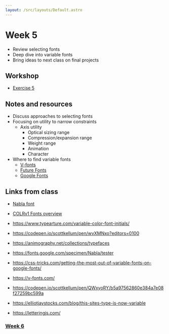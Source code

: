 ```yaml
---
layout: /src/layouts/Default.astro
---
```


<!-- @format -->

# Week 5

- Review selecting fonts
- Deep dive into variable fonts
- Bring ideas to next class on final projects

## Workshop

- [Exercise 5](https://codepen.io/scottkellum/pen/ZEorxgp)

## Notes and resources

- Discuss approaches to selecting fonts
- Focusing on utility to narrow constraints
  - Axis utility
    - Optical sizing range
    - Compression/expansion range
    - Weight range
    - Animation
    - Character
- Where to find variable fonts
  - [V-fonts](https://v-fonts.com/)
  - [Future Fonts](https://www.futurefonts.xyz/)
  - [Google Fonts](https://fonts.google.com/)

## Links from class

- [Nabla font](https://nabla.typearture.com/)

- [COLRv1 Fonts overview](https://css-tricks.com/colrv1-and-css-font-palette-web-typography/)
- https://www.typearture.com/variable-color-font-initials/
- https://codepen.io/scottkellum/pen/wvXMNxo?editors=0100
- https://animography.net/collections/typefaces
- https://fonts.google.com/specimen/Nabla/tester
- https://css-tricks.com/getting-the-most-out-of-variable-fonts-on-google-fonts/
- https://v-fonts.com/
- https://codepen.io/scottkellum/pen/QWxyoRY/b5a97562860e384a7e08f27259bc599a
- https://elliotjaystocks.com/blog/this-sites-type-is-now-variable
- https://letteringjs.com/
  

### [Week 6](/week6)
